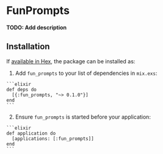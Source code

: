 # FunPrompts

**TODO: Add description**

## Installation

If [available in Hex](https://hex.pm/docs/publish), the package can be installed as:

  1. Add `fun_prompts` to your list of dependencies in `mix.exs`:

    ```elixir
    def deps do
      [{:fun_prompts, "~> 0.1.0"}]
    end
    ```

  2. Ensure `fun_prompts` is started before your application:

    ```elixir
    def application do
      [applications: [:fun_prompts]]
    end
    ```

